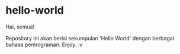 # hello-world

Hai, semua!

Repository ini akan berisi sekumpulan 'Hello World' dengan berbagai bahasa pemrograman. Enjoy. :v
